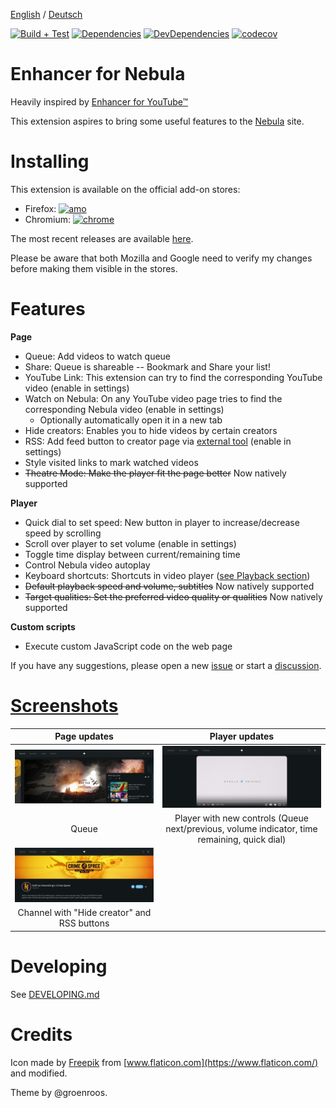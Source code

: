 <!-- LTeX: language=en-US -->

[English](README.md) / [Deutsch](README.DE.md)

[![Build + Test](https://badgen.net/github/checks/cpiber/NebulaEnhance/?label=build)](https://github.com/cpiber/NebulaEnhance/actions/)
[![Dependencies](https://badgen.net/david/dep/cpiber/NebulaEnhance/)](https://david-dm.org/cpiber/NebulaEnhance)
[![DevDependencies](https://badgen.net/david/dev/cpiber/NebulaEnhance/)](https://david-dm.org/cpiber/NebulaEnhance?type=dev)
[![codecov](https://badgen.net/codecov/c/github/cpiber/NebulaEnhance)](https://codecov.io/gh/cpiber/NebulaEnhance)


# Enhancer for Nebula

Heavily inspired by [Enhancer for YouTube&trade;](https://www.mrfdev.com/enhancer-for-youtube)

This extension aspires to bring some useful features to the [Nebula](https://nebula.app) site.



# Installing

This extension is available on the official add-on stores:

- Firefox: [![amo](https://badgen.net/amo/v/enhancer-for-nebula)](https://addons.mozilla.org/en-US/firefox/addon/enhancer-for-nebula/) 
- Chromium: [![chrome](https://badgen.net/chrome-web-store/v/niaholaehmipmbpoagjmdlocnhakeonl)](https://chrome.google.com/webstore/detail/enhancer-for-nebula/niaholaehmipmbpoagjmdlocnhakeonl)

The most recent releases are available [here](https://github.com/cpiber/NebulaEnhance/releases).

Please be aware that both Mozilla and Google need to verify my changes before making them visible in the stores.


# Features

**Page**
- Queue: Add videos to watch queue
- Share: Queue is shareable -- Bookmark and Share your list!
- YouTube Link: This extension can try to find the corresponding YouTube video (enable in settings)
- Watch on Nebula: On any YouTube video page tries to find the corresponding Nebula video (enable in settings)
  - Optionally automatically open it in a new tab
- Hide creators: Enables you to hide videos by certain creators
- RSS: Add feed button to creator page via [external tool](https://leonick.se/projects/nebula-feed) (enable in settings)
- Style visited links to mark watched videos
- ~~Theatre Mode: Make the player fit the page better~~ Now natively supported

**Player**
- Quick dial to set speed: New button in player to increase/decrease speed by scrolling
- Scroll over player to set volume (enable in settings)
- Toggle time display between current/remaining time
- Control Nebula video autoplay
- Keyboard shortcuts: Shortcuts in video player ([see Playback section](https://www.mrfdev.com/youtube-keyboard-shortcuts))
- ~~Default playback speed and volume, subtitles~~ Now natively supported
- ~~Target qualities: Set the preferred video quality or qualities~~ Now natively supported

**Custom scripts**
- Execute custom JavaScript code on the web page

If you have any suggestions, please open a new [issue](https://github.com/cpiber/NebulaEnhance/issues) or start a [discussion](https://github.com/cpiber/NebulaEnhance/discussions/new).


# [Screenshots](/static/)

| Page updates | Player updates |
| :---: | :---: |
| ![Queue / Watch list.](static/Screenshot3_dark.png) | ![Player with controls.](static/Screenshot1.png) |
| Queue | Player with new controls (Queue next/previous, volume indicator, time remaining, quick dial) |
| ![Channel with hide-creator and RSS.](static/Screenshot4.png) | |
| Channel with "Hide creator" and RSS buttons | |


# Developing

See [DEVELOPING.md](DEVELOPING.md)


# Credits

Icon made by [Freepik](https://www.freepik.com) from [www.flaticon.com](https://www.flaticon.com/) and modified.

Theme by @groenroos.